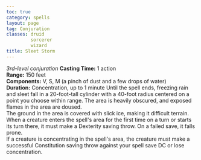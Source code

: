 ```yaml
---
toc: true
category: spells
layout: page
tag: Conjuration
classes: druid
         sorcerer
         wizard
title: Sleet Storm 
---
```

_3rd-level conjuration_ 
**Casting Time:** 1 action    
**Range:** 150 feet    
**Components:** V, S, M (a pinch of dust and a few drops of water)    
**Duration:** Concentration, up to 1 minute 
Until the spell ends, freezing rain and sleet fall in a 20-foot-tall cylinder with a 40-foot radius centered on a point you choose within range. The area is heavily obscured, and exposed flames in the area are doused.    
The ground in the area is covered with slick ice, making it difficult terrain. When a creature enters the spell's area for the first time on a turn or starts its turn there, it must make a Dexterity saving throw. On a failed save, it falls prone.    
If a creature is concentrating in the spell's area, the creature must make a successful Constitution saving throw against your spell save DC or lose concentration. 